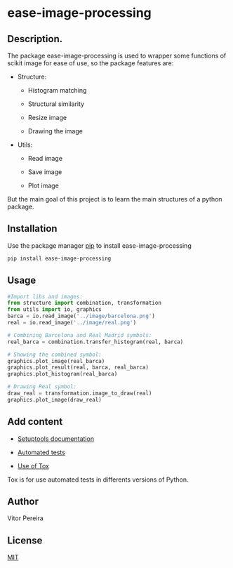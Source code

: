 # ease-image-processing

## Description. 

The package ease-image-processing is used to wrapper some functions of scikit image for ease of use, so the package features are:


- Structure:

  - Histogram matching 

  - Structural similarity 

  - Resize image

  - Drawing the image

- Utils:

  - Read image

  - Save image

  - Plot image

But the main goal of this project is to learn the main structures of a python package.

## Installation

Use the package manager [pip](https://pip.pypa.io/en/stable/) to install ease-image-processing

```bash
pip install ease-image-processing
```

## Usage

```python
#Import libs and images:
from structure import combination, transformation
from utils import io, graphics
barca = io.read_image('../image/barcelona.png')
real = io.read_image('../image/real.png')

# Combining Barcelona and Real Madrid symbols:
real_barca = combination.transfer_histogram(real, barca)

# Showing the combined symbol:
graphics.plot_image(real_barca)
graphics.plot_result(real, barca, real_barca)
graphics.plot_histogram(real_barca)

# Drawing Real symbol:
draw_real = transformation.image_to_draw(real)
graphics.plot_image(draw_real)

```

## Add content 

- [Setuptools documentation](https://setuptools.readthedocs.io/en/latest/setuptools.html)

- [Automated tests](https://docs.pytest.org/en/latest/goodpractices.html)

- [Use of Tox](https://tox.readthedocs.io/en/latest/)

Tox is for use automated tests in differents versions of Python.


## Author
Vitor Pereira

## License
[MIT](https://choosealicense.com/licenses/mit/)
